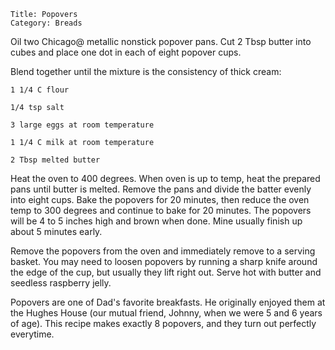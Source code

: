 ~~~ recipe-info
Title: Popovers
Category: Breads
~~~

Oil two Chicago@ metallic nonstick popover pans. Cut 2 Tbsp butter into cubes and place one dot in
each of eight popover cups.

Blend together until the mixture is the consistency of thick cream:

~~~ recipe-ingredients
1 1/4 C flour

1/4 tsp salt

3 large eggs at room temperature

1 1/4 C milk at room temperature

2 Tbsp melted butter
~~~

Heat the oven to 400 degrees. When oven is up to temp, heat the prepared pans until butter is
melted. Remove the pans and divide the batter evenly into eight cups. Bake the popovers for 20
minutes, then reduce the oven temp to 300 degrees and continue to bake for 20 minutes. The popovers
will be 4 to 5 inches high and brown when done. Mine usually finish up about 5 minutes early.

Remove the popovers from the oven and immediately remove to a serving basket. You may need to loosen
popovers by running a sharp knife around the edge of the cup, but usually they lift right out. Serve
hot with butter and seedless raspberry jelly.

Popovers are one of Dad's favorite breakfasts. He originally enjoyed them at the Hughes House (our
mutual friend, Johnny, when we were 5 and 6 years of age). This recipe makes exactly 8 popovers, and
they turn out perfectly everytime.
